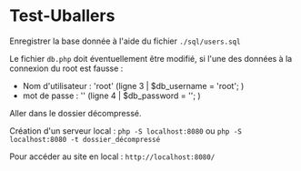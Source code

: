 # Test-Uballers

Enregistrer la base donnée à l'aide du fichier `./sql/users.sql`

Le fichier `db.php` doit éventuellement être modifié, si l'une des données à la connexion du root est fausse :
- Nom d'utilisateur : 'root'   (ligne 3 | $db_username = 'root'; )
- mot de passe : ''  (ligne 4 | $db_password = ''; )

Aller dans le dossier décompressé. 

Création d'un serveur local : `php -S localhost:8080` ou `php -S localhost:8080 -t dossier_décompressé`

Pour accéder au site en local : `http://localhost:8080/`
